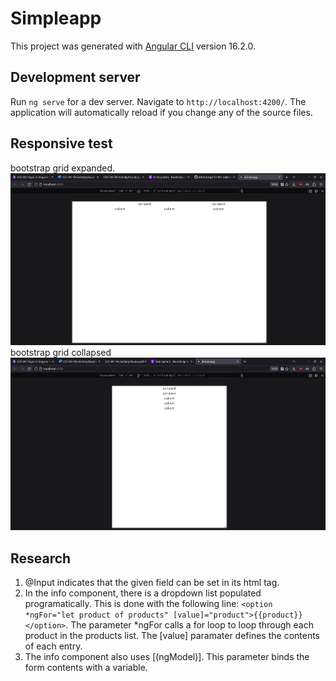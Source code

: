 # Simpleapp

This project was generated with [Angular CLI](https://github.com/angular/angular-cli) version 16.2.0.

## Development server

Run `ng serve` for a dev server. Navigate to `http://localhost:4200/`. The application will automatically reload if you change any of the source files.

## Responsive test
bootstrap grid expanded. 
![expanded view](./bootstrap-grid-expanded.png)
bootstrap grid collapsed
![collapsed view](./bootstrap-grid-collapsed.png)

## Research
1. @Input indicates that the given field can be set in its html tag. 
2. In the info component, there is a dropdown list populated programatically. This is done with the following line: `<option *ngFor="let product of products" [value]="product">{{product}}</option>`. The parameter *ngFor calls a for loop to loop through each product in the products list. The [value] paramater defines the contents of each entry.
3. The info component also uses [(ngModel)]. This parameter binds the form contents with a variable.